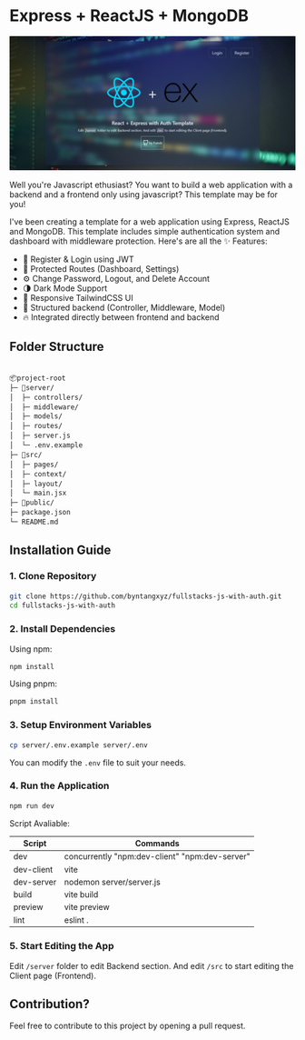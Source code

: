 # Express + ReactJS + MongoDB

![Preview-1](./preview/home-d.png)


Well you're Javascript ethusiast? You want to build a web application with a backend and a frontend only using javascript? This template may be for you!

I've been creating a template for a web application using Express, ReactJS and MongoDB. This template includes simple authentication system and dashboard with middleware protection. Here's are all the ✨ Features:

- 🔐 Register & Login using JWT
- 🧱 Protected Routes (Dashboard, Settings)
- ⚙️ Change Password, Logout, and Delete Account
- 🌗 Dark Mode Support
- 🎨 Responsive TailwindCSS UI
- 🔧 Structured backend (Controller, Middleware, Model)
- 🔥 Integrated directly between frontend and backend

## Folder Structure

```bash

📦project-root
├─ 📁server/
│  ├─ controllers/
│  ├─ middleware/
│  ├─ models/
│  ├─ routes/
│  ├─ server.js
│  └─ .env.example
├─ 📁src/
│  ├─ pages/
│  ├─ context/
│  ├─ layout/
│  └─ main.jsx
├─ 📁public/
├─ package.json
└─ README.md

```

## Installation Guide

### 1. Clone Repository

```bash
git clone https://github.com/byntangxyz/fullstacks-js-with-auth.git
cd fullstacks-js-with-auth
```

### 2. Install Dependencies

Using npm:

```bash
npm install
```

Using pnpm:

```bash
pnpm install
```

### 3. Setup Environment Variables

```bash
cp server/.env.example server/.env

```

You can modify the `.env` file to suit your needs.

### 4. Run the Application

```bash
npm run dev
```

Script Avaliable:

| Script     | Commands                                           |
| ---------- | -------------------------------------------------- |
| dev        | concurrently \"npm:dev-client\" \"npm:dev-server\" |
| dev-client | vite                                               |
| dev-server | nodemon server/server.js                           |
| build      | vite build                                         |
| preview    | vite preview                                       |
| lint       | eslint .                                           |

### 5. Start Editing the App

Edit `/server` folder to edit Backend section. And edit `/src` to start editing the Client page (Frontend).

## Contribution?

Feel free to contribute to this project by opening a pull request.
